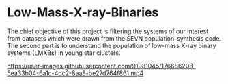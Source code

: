 # Low-Mass-X-ray-Binaries
The chief objective of this project is filtering the systems of our interest from datasets which were drawn from the SEVN population-synthesis code. The second part is to understand the population of low-mass X-ray binary systems (LMXBs) in young star clusters.





https://user-images.githubusercontent.com/91981045/176686208-5ea33b04-6a1c-4dc2-8aa8-be27d764f861.mp4


